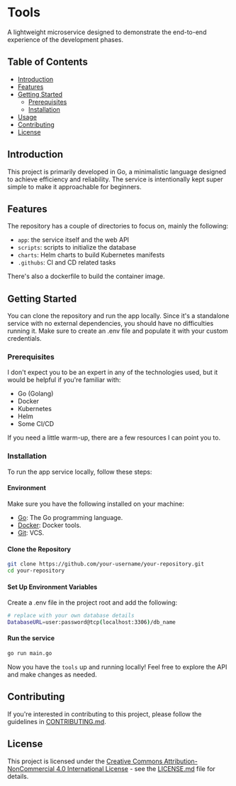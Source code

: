 # Tools

A lightweight microservice designed to demonstrate the end-to-end experience of the development phases.

## Table of Contents

- [Introduction](#introduction)
- [Features](#features)
- [Getting Started](#getting-started)
  - [Prerequisites](#prerequisites)
  - [Installation](#installation)
- [Usage](#usage)
- [Contributing](#contributing)
- [License](#license)

## Introduction

This project is primarily developed in Go, a minimalistic language designed to achieve efficiency and reliability. The service is intentionally kept super simple to make it approachable for beginners.

## Features

The repository has a couple of directories to focus on, mainly the following:

- `app`: the service itself and the web API
- `scripts`: scripts to initialize the database
- `charts`: Helm charts to build Kubernetes manifests
- `.githubs`: CI and CD related tasks

There's also a dockerfile to build the container image.

## Getting Started

You can clone the repository and run the app locally. Since it's a standalone service with no external dependencies, you should have no difficulties running it. Make sure to create an .env file and populate it with your custom credentials.

### Prerequisites

I don't expect you to be an expert in any of the technologies used, but it would be helpful if you're familiar with:

- Go (Golang)
- Docker
- Kubernetes
- Helm
- Some CI/CD

If you need a little warm-up, there are a few resources I can point you to.

### Installation

To run the app service locally, follow these steps:

#### Environment

Make sure you have the following installed on your machine:

- [Go](https://golang.org/doc/install): The Go programming language.
- [Docker](https://www.docker.com/get-started): Docker tools.
- [Git](https://git-scm.com/book/en/v2/Getting-Started-Installing-Git): VCS.

#### Clone the Repository

```bash
git clone https://github.com/your-username/your-repository.git
cd your-repository
```

#### Set Up Environment Variables

Create a .env file in the project root and add the following:

```bash
# replace with your own database details
DatabaseURL=user:password@tcp(localhost:3306)/db_name
```
#### Run the service

```bash
go run main.go
```
Now you have the `tools` up and running locally! Feel free to explore the API and make changes as needed.

## Contributing

If you're interested in contributing to this project, please follow the guidelines in [CONTRIBUTING.md](CONTRIBUTING.md).

## License

This project is licensed under the [Creative Commons Attribution-NonCommercial 4.0 International License](LICENSE.md) - see the [LICENSE.md](LICENSE.md) file for details.
